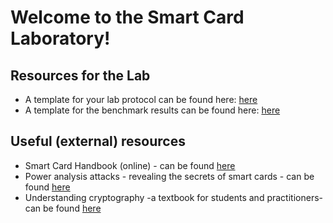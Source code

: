 # Welcome to the Smart Card Laboratory! 

## Resources for the Lab

* A template for your lab protocol can be found here: [here](./templates/benchmarks_template.md)
* A template for the benchmark results can be found here: [here](./templates/lab_report_template.md)

## Useful (external) resources

 * Smart Card Handbook (online) - can be found [here](https://opac.ub.tum.de/search?bvnr=BV019271999)
 * Power analysis attacks - revealing the secrets of smart cards - can be found [here](https://opac.ub.tum.de/search?bvnr=BV036480550)
 * Understanding cryptography -a textbook for students and practitioners- can be found [here](https://opac.ub.tum.de/search?bvnr=BV039865382)
 
